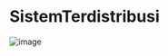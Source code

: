 # SistemTerdistribusi
![image](https://github.com/user-attachments/assets/14da0c10-d4b1-4c52-b0f5-f9088aafd318)
